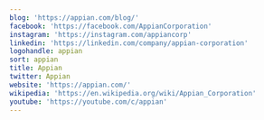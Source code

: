 ```yaml
---
blog: 'https://appian.com/blog/'
facebook: 'https://facebook.com/AppianCorporation'
instagram: 'https://instagram.com/appiancorp'
linkedin: 'https://linkedin.com/company/appian-corporation'
logohandle: appian
sort: appian
title: Appian
twitter: Appian
website: 'https://appian.com/'
wikipedia: 'https://en.wikipedia.org/wiki/Appian_Corporation'
youtube: 'https://youtube.com/c/appian'
---
```

